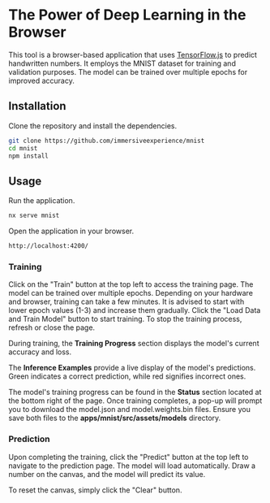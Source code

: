 # The Power of Deep Learning in the Browser

This tool is a browser-based application that uses [TensorFlow.js](https://js.tensorflow.org/) to predict handwritten numbers. It employs the MNIST dataset for training and validation purposes. The model can be trained over multiple epochs for improved accuracy.

## Installation

Clone the repository and install the dependencies.

```bash
git clone https://github.com/immersiveexperience/mnist
cd mnist
npm install
```

## Usage

Run the application.

```bash
nx serve mnist
```

Open the application in your browser.

```bash
http://localhost:4200/
```

### Training

Click on the "Train" button at the top left to access the training page. The model can be trained over multiple epochs. Depending on your hardware and browser, training can take a few minutes. It is advised to start with lower epoch values (1-3) and increase them gradually.
Click the "Load Data and Train Model" button to start training.
To stop the training process, refresh or close the page.

During training, the **Training Progress** section displays the model's current accuracy and loss.

The **Inference Examples** provide a live display of the model's predictions. Green indicates a correct prediction, while red signifies incorrect ones.

The model's training progress can be found in the **Status** section located at the bottom right of the page. Once training completes, a pop-up will prompt you to download the model.json and model.weights.bin files. Ensure you save both files to the **apps/mnist/src/assets/models** directory.

### Prediction

Upon completing the training, click the "Predict" button at the top left to navigate to the prediction page. The model will load automatically. Draw a number on the canvas, and the model will predict its value.

To reset the canvas, simply click the "Clear" button.
